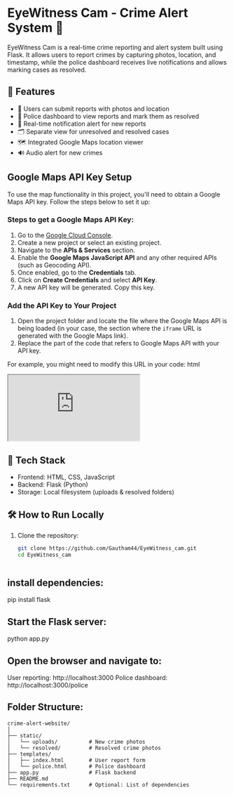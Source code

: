 # EyeWitness Cam - Crime Alert System 🚨

EyeWitness Cam is a real-time crime reporting and alert system built using Flask. It allows users to report crimes by capturing photos, location, and timestamp, while the police dashboard receives live notifications and allows marking cases as resolved.

## 🔧 Features

- 📸 Users can submit reports with photos and location
- 🚓 Police dashboard to view reports and mark them as resolved
- 🔔 Real-time notification alert for new reports
- 🗂️ Separate view for unresolved and resolved cases
- 🗺️ Integrated Google Maps location viewer
- 🔊 Audio alert for new crimes

## Google Maps API Key Setup

To use the map functionality in this project, you'll need to obtain a Google Maps API key. Follow the steps below to set it up:

### Steps to get a Google Maps API Key:

1. Go to the [Google Cloud Console](https://console.cloud.google.com/).
2. Create a new project or select an existing project.
3. Navigate to the **APIs & Services** section.
4. Enable the **Google Maps JavaScript API** and any other required APIs (such as Geocoding API).
5. Once enabled, go to the **Credentials** tab.
6. Click on **Create Credentials** and select **API Key**.
7. A new API key will be generated. Copy this key.

### Add the API Key to Your Project

1. Open the project folder and locate the file where the Google Maps API is being loaded (in your case, the section where the `iframe` URL is generated with the Google Maps link).
2. Replace the part of the code that refers to Google Maps API with your API key.

For example, you might need to modify this URL in your code:
html
<iframe src="https://www.google.com/maps?q=${report.latitude},${report.longitude}&hl=es;z=14&output=embed&key=YOUR_GOOGLE_MAPS_API_KEY" loading="lazy"></iframe>


## 🧩 Tech Stack

- Frontend: HTML, CSS, JavaScript
- Backend: Flask (Python)
- Storage: Local filesystem (uploads & resolved folders)

## 🛠️ How to Run Locally

1. Clone the repository:

   ```bash
   git clone https://github.com/Gautham44/EyeWitness_cam.git
   cd EyeWitness_cam



## install dependencies:
pip install flask

## Start the Flask server:
python app.py

## Open the browser and navigate to:
User reporting: http://localhost:3000
Police dashboard: http://localhost:3000/police

## Folder Structure:

```
crime-alert-website/
│
├── static/
│   └── uploads/          # New crime photos
│   └── resolved/         # Resolved crime photos
├── templates/
│   ├── index.html        # User report form
│   └── police.html       # Police dashboard
├── app.py                # Flask backend
├── README.md
└── requirements.txt      # Optional: List of dependencies
```
